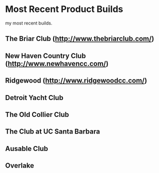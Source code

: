 # Most Recent Product Builds
my most recent builds.

## The Briar Club (http://www.thebriarclub.com/)
## New Haven Country Club (http://www.newhavencc.com/)
## Ridgewood (http://www.ridgewoodcc.com/)
## Detroit Yacht Club
## The Old Collier Club
## The Club at UC Santa Barbara
## Ausable Club
## Overlake